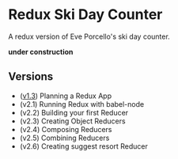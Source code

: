 Redux Ski Day Counter
=======================
A redux version of Eve Porcello's ski day counter.

__**under construction**__

Versions
----------

* ([v1.3](https://github.com/MoonTahoe/ski-day-counter-redux/tree/v1.3)) Planning a Redux App
* (v2.1) Running Redux with babel-node
* (v2.2) Building your first Reducer
* (v2.3) Creating Object Reducers
* (v2.4) Composing Reducers
* (v2.5) Combining Reducers
* (v2.6) Creating suggest resort Reducer